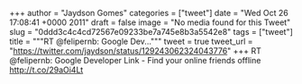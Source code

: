 
+++
author = "Jaydson Gomes"
categories = ["tweet"]
date = "Wed Oct 26 17:08:41 +0000 2011"
draft = false
image = "No media found for this Tweet"
slug = "0ddd3c4c4cd72567e09233be7a745e8b3a5542e8"
tags = ["tweet"]
title = """RT @felipernb: Google Dev..."""
tweet = true
tweet_url = "https://twitter.com/jaydson/status/129243062324043776"
+++
RT @felipernb: Google Developer Link - Find your online friends offline http://t.co/29aOi4Lt
